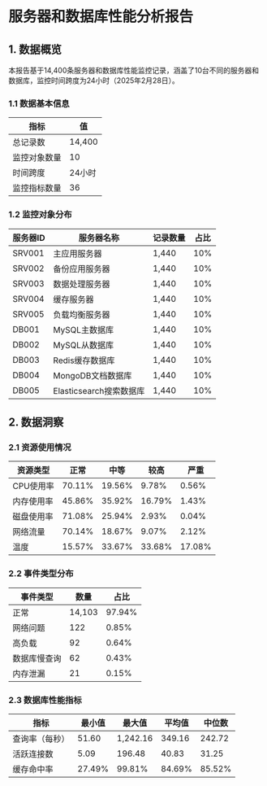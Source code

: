 # 服务器和数据库性能分析报告

## 1. 数据概览

本报告基于14,400条服务器和数据库性能监控记录，涵盖了10台不同的服务器和数据库，监控时间跨度为24小时（2025年2月28日）。

### 1.1 数据基本信息

| 指标 | 值 |
|------|-----|
| 总记录数 | 14,400 |
| 监控对象数量 | 10 |
| 时间跨度 | 24小时 |
| 监控指标数量 | 36 |

### 1.2 监控对象分布

| 服务器ID | 服务器名称 | 记录数量 | 占比 |
|----------|------------|----------|------|
| SRV001 | 主应用服务器 | 1,440 | 10% |
| SRV002 | 备份应用服务器 | 1,440 | 10% |
| SRV003 | 数据处理服务器 | 1,440 | 10% |
| SRV004 | 缓存服务器 | 1,440 | 10% |
| SRV005 | 负载均衡服务器 | 1,440 | 10% |
| DB001 | MySQL主数据库 | 1,440 | 10% |
| DB002 | MySQL从数据库 | 1,440 | 10% |
| DB003 | Redis缓存数据库 | 1,440 | 10% |
| DB004 | MongoDB文档数据库 | 1,440 | 10% |
| DB005 | Elasticsearch搜索数据库 | 1,440 | 10% |

## 2. 数据洞察

### 2.1 资源使用情况

| 资源类型 | 正常 | 中等 | 较高 | 严重 |
|----------|------|------|------|------|
| CPU使用率 | 70.11% | 19.56% | 9.78% | 0.56% |
| 内存使用率 | 45.86% | 35.92% | 16.79% | 1.43% |
| 磁盘使用率 | 71.08% | 25.94% | 2.93% | 0.04% |
| 网络流量 | 70.14% | 18.67% | 9.07% | 2.12% |
| 温度 | 15.57% | 33.67% | 33.68% | 17.08% |

### 2.2 事件类型分布

| 事件类型 | 数量 | 占比 |
|----------|------|------|
| 正常 | 14,103 | 97.94% |
| 网络问题 | 122 | 0.85% |
| 高负载 | 92 | 0.64% |
| 数据库慢查询 | 62 | 0.43% |
| 内存泄漏 | 21 | 0.15% |

### 2.3 数据库性能指标

| 指标 | 最小值 | 最大值 | 平均值 | 中位数 |
|------|--------|--------|--------|--------|
| 查询率（每秒） | 51.60 | 1,242.16 | 349.16 | 242.72 |
| 活跃连接数 | 5.09 | 196.48 | 40.83 | 31.25 |
| 缓存命中率 | 27.49% | 99.81% | 84.69% | 85.52%